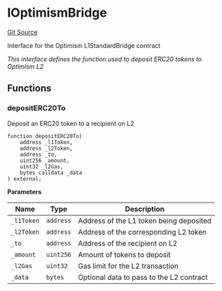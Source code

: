 # IOptimismBridge
[Git Source](https://github.com/SyndicateProtocol/syndicate-appchains/blob/e670fbd66628d486b7f0c62387b907c2a44879ed/src/token/bridges/OptimismBridgeProxy.sol)

Interface for the Optimism L1StandardBridge contract

*This interface defines the function used to deposit ERC20 tokens to Optimism L2*


## Functions
### depositERC20To

Deposit an ERC20 token to a recipient on L2


```solidity
function depositERC20To(
    address _l1Token,
    address _l2Token,
    address _to,
    uint256 _amount,
    uint32 _l2Gas,
    bytes calldata _data
) external;
```
**Parameters**

|Name|Type|Description|
|----|----|-----------|
|`_l1Token`|`address`|Address of the L1 token being deposited|
|`_l2Token`|`address`|Address of the corresponding L2 token|
|`_to`|`address`|Address of the recipient on L2|
|`_amount`|`uint256`|Amount of tokens to deposit|
|`_l2Gas`|`uint32`|Gas limit for the L2 transaction|
|`_data`|`bytes`|Optional data to pass to the L2 contract|


